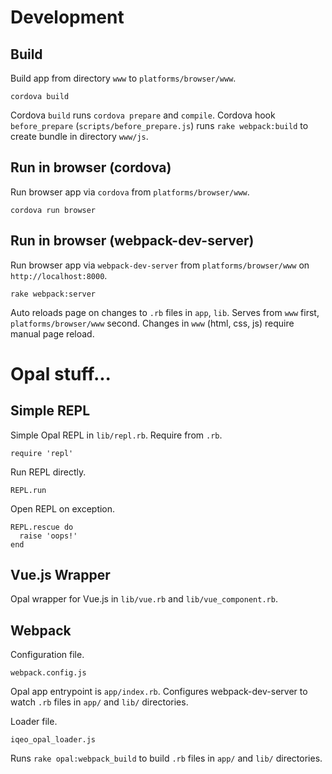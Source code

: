 # Development

## Build
Build app from directory ```www``` to ```platforms/browser/www```.  
```
cordova build
```
Cordova ```build``` runs ```cordova prepare``` and ```compile```.
Cordova hook ```before_prepare``` (```scripts/before_prepare.js```) runs ```rake webpack:build``` to create bundle in directory ```www/js```.

## Run in browser (cordova)
Run browser app via ```cordova``` from ```platforms/browser/www```.
```
cordova run browser
```

## Run in browser (webpack-dev-server)
Run browser app via ```webpack-dev-server``` from ```platforms/browser/www``` on ```http://localhost:8000```.
```
rake webpack:server
```
Auto reloads page on changes to ```.rb``` files in ```app```, ```lib```. 
Serves from ```www``` first, ```platforms/browser/www``` second.
Changes in ```www``` (html, css, js) require manual page reload.

# Opal stuff... 

## Simple REPL
Simple Opal REPL in ```lib/repl.rb```. Require from ```.rb```. 
```
require 'repl'
```
Run REPL directly.
```
REPL.run
```
Open REPL on exception.
```
REPL.rescue do
  raise 'oops!'
end
```

## Vue.js Wrapper
Opal wrapper for Vue.js in ```lib/vue.rb``` and ```lib/vue_component.rb```.

## Webpack
Configuration file.
```
webpack.config.js
```
Opal app entrypoint is ```app/index.rb```.
Configures webpack-dev-server to watch ```.rb``` files in ```app/``` and ```lib/``` directories.

Loader file.
```
iqeo_opal_loader.js
```
Runs ```rake opal:webpack_build``` to build ```.rb``` files in ```app/``` and ```lib/``` directories.
